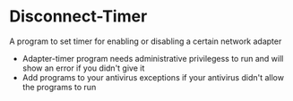 # Disconnect-Timer
A program to set timer for enabling or disabling a certain network adapter

* Adapter-timer program needs administrative privilegess to run and will show an error if you didn't give it
* Add programs to your antivirus exceptions if your antivirus didn't allow the programs to run
